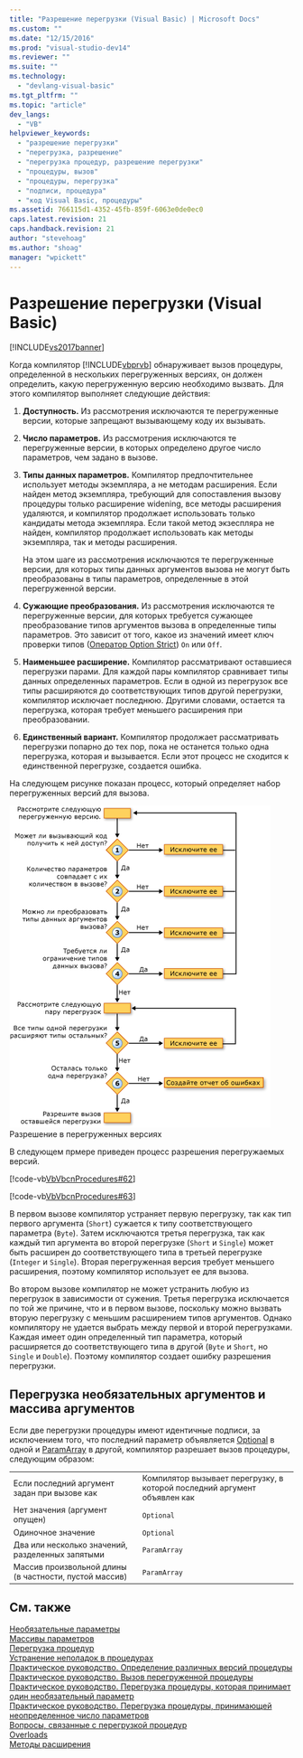 ```yaml
---
title: "Разрешение перегрузки (Visual Basic) | Microsoft Docs"
ms.custom: ""
ms.date: "12/15/2016"
ms.prod: "visual-studio-dev14"
ms.reviewer: ""
ms.suite: ""
ms.technology: 
  - "devlang-visual-basic"
ms.tgt_pltfrm: ""
ms.topic: "article"
dev_langs: 
  - "VB"
helpviewer_keywords: 
  - "разрешение перегрузки"
  - "перегрузка, разрешение"
  - "перегрузка процедур, разрешение перегрузки"
  - "процедуры, вызов"
  - "процедуры, перегрузка"
  - "подписи, процедура"
  - "код Visual Basic, процедуры"
ms.assetid: 766115d1-4352-45fb-859f-6063e0de0ec0
caps.latest.revision: 21
caps.handback.revision: 21
author: "stevehoag"
ms.author: "shoag"
manager: "wpickett"
---
```

# Разрешение перегрузки (Visual Basic)
[!INCLUDE[vs2017banner](../../../../csharp/includes/vs2017banner.md)]

Когда компилятор [!INCLUDE[vbprvb](../../../../csharp/programming-guide/concepts/linq/includes/vbprvb_md.md)] обнаруживает вызов процедуры, определенной в нескольких перегруженных версиях, он должен определить, какую перегруженную версию необходимо вызвать.  Для этого компилятор выполняет следующие действия:  
  
1.  **Доступность.** Из рассмотрения исключаются те перегруженные версии, которые запрещают вызывающему коду их вызывать.  
  
2.  **Число параметров.** Из рассмотрения исключаются те перегруженные версии, в которых определено другое число параметров, чем задано в вызове.  
  
3.  **Типы данных параметров.** Компилятор предпочтительнее использует методы экземпляра, а не методам расширения.  Если найден метод экземпляра, требующий для сопоставления вызову процедуры только расширение widening, все методы расширения удаляются, и компилятор продолжает использовать только кандидаты метода экземпляра.  Если такой метод экзеспляра не найден, компилятор продолжает использовать как методы экземпляра, так и методы расширения.  
  
     На этом шаге из рассмотрения исключаются те перегруженные версии, для которых типы данных аргументов вызова не могут быть преобразованы в типы параметров, определенные в этой перегруженной версии.  
  
4.  **Сужающие преобразования.** Из рассмотрения исключаются те перегруженные версии, для которых требуется сужающее преобразование типов аргументов вызова в определенные типы параметров.  Это зависит от того, какое из значений имеет ключ проверки типов \([Оператор Option Strict](../../../../visual-basic/language-reference/statements/option-strict-statement.md)\) `On` или `Off`.  
  
5.  **Наименьшее расширение.** Компилятор рассматривают оставшиеся перегрузки парами.  Для каждой пары компилятор сравнивает типы данных определенных параметров.  Если в одной из перегрузок все типы расширяются до соответствующих типов другой перегрузки, компилятор исключает последнюю.  Другими словами, остается та перегрузка, которая требует меньшего расширения при преобразовании.  
  
6.  **Единственный вариант.** Компилятор продолжает рассматривать перегрузки попарно до тех пор, пока не останется только одна перегрузка, которая и вызывается.  Если этот процесс не сходится к единственной перегрузке, создается ошибка.  
  
 На следующем рисунке показан процесс, который определяет набор перегруженных версий для вызова.  
  
 ![Схема потока перегруженного процесса разрешения](../../../../visual-basic/programming-guide/language-features/procedures/media/overloadres.gif "OverloadRes")  
Разрешение в перегруженных версиях  
  
 В следующем прмере приведен процесс разрешения перегружаемых версий.  
  
 [!code-vb[VbVbcnProcedures#62](../../../../visual-basic/programming-guide/language-features/procedures/codesnippet/VisualBasic/overload-resolution_1.vb)]  
  
 [!code-vb[VbVbcnProcedures#63](../../../../visual-basic/programming-guide/language-features/procedures/codesnippet/VisualBasic/overload-resolution_2.vb)]  
  
 В первом вызове компилятор устраняет первую перегрузку, так как тип первого аргумента \(`Short`\) сужается к типу соответствующего параметра \(`Byte`\).  Затем исключаются третья перегрузка, так как каждый тип аргумента во второй перегрузке \(`Short` и `Single`\) может быть расширен до соответствующего типа в третьей перегрузке \(`Integer` и `Single`\).  Вторая перегруженная версия требует меньшего расширения, поэтому компилятор использует ее для вызова.  
  
 Во втором вызове компилятор не может устранить любую из перегрузок в зависимости от сужения.  Третья перегрузка исключается по той же причине, что и в первом вызове, поскольку можно вызвать вторую перегрузку с меньшим расширением типов аргументов.  Однако компилятору не удается выбрать между первой и второй перегрузками.  Каждая имеет один определенный тип параметра, который расширяется до соответствующего типа в другой \(`Byte` и `Short`, но `Single` и `Double`\).  Поэтому компилятор создает ошибку разрешения перегрузки.  
  
## Перегрузка необязательных аргументов и массива аргументов  
 Если две перегрузки процедуры имеют идентичные подписи, за исключением того, что последний параметр объявляется [Optional](../../../../visual-basic/language-reference/modifiers/optional.md) в одной и [ParamArray](../../../../visual-basic/language-reference/modifiers/paramarray.md) в другой, компилятор разрешает вызов процедуры, следующим образом:  
  
|||  
|-|-|  
|Если последний аргумент задан при вызове как|Компилятор вызывает перегрузку, в которой последний аргумент объявлен как|  
|Нет значения \(аргумент опущен\)|`Optional`|  
|Одиночное значение|`Optional`|  
|Два или несколько значений, разделенных запятыми|`ParamArray`|  
|Массив произвольной длины \(в частности, пустой массив\)|`ParamArray`|  
  
## См. также  
 [Необязательные параметры](../../../../visual-basic/programming-guide/language-features/procedures/optional-parameters.md)   
 [Массивы параметров](../../../../visual-basic/programming-guide/language-features/procedures/parameter-arrays.md)   
 [Перегрузка процедур](../../../../visual-basic/programming-guide/language-features/procedures/procedure-overloading.md)   
 [Устранение неполадок в процедурах](../../../../visual-basic/programming-guide/language-features/procedures/troubleshooting-procedures.md)   
 [Практическое руководство. Определение различных версий процедуры](../../../../visual-basic/programming-guide/language-features/procedures/how-to-define-multiple-versions-of-a-procedure.md)   
 [Практическое руководство. Вызов перегруженной процедуры](../../../../visual-basic/programming-guide/language-features/procedures/how-to-call-an-overloaded-procedure.md)   
 [Практическое руководство. Перегрузка процедуры, которая принимает один необязательный параметр](../../../../visual-basic/programming-guide/language-features/procedures/how-to-overload-a-procedure-that-takes-optional-parameters.md)   
 [Практическое руководство. Перегрузка процедуры, принимающей неопределенное число параметров](../../../../visual-basic/programming-guide/language-features/procedures/how-to-overload-a-procedure-that-takes-an-indefinite-number-of-parameters.md)   
 [Вопросы, связанные с перегрузкой процедур](../../../../visual-basic/programming-guide/language-features/procedures/considerations-in-overloading-procedures.md)   
 [Overloads](../../../../visual-basic/language-reference/modifiers/overloads.md)   
 [Методы расширения](../../../../visual-basic/programming-guide/language-features/procedures/extension-methods.md)